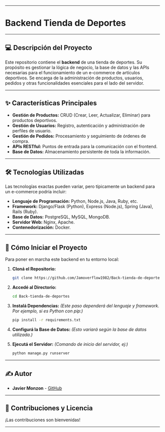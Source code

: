 -----

# Backend Tienda de Deportes

-----

## 💻 Descripción del Proyecto

Este repositorio contiene el **backend** de una tienda de deportes. Su propósito es gestionar la lógica de negocio, la base de datos y las APIs necesarias para el funcionamiento de un e-commerce de artículos deportivos. Se encarga de la administración de productos, usuarios, pedidos y otras funcionalidades esenciales para el lado del servidor.

-----

## ✨ Características Principales

  * **Gestión de Productos:** CRUD (Crear, Leer, Actualizar, Eliminar) para productos deportivos.
  * **Gestión de Usuarios:** Registro, autenticación y administración de perfiles de usuario.
  * **Gestión de Pedidos:** Procesamiento y seguimiento de órdenes de compra.
  * **APIs RESTful:** Puntos de entrada para la comunicación con el frontend.
  * **Base de Datos:** Almacenamiento persistente de toda la información.

-----

## 🛠️ Tecnologías Utilizadas

Las tecnologías exactas pueden variar, pero típicamente un backend para un e-commerce podría incluir:

  * **Lenguaje de Programación:** Python, Node.js, Java, Ruby, etc.
  * **Framework:** Django/Flask (Python), Express (Node.js), Spring (Java), Rails (Ruby).
  * **Base de Datos:** PostgreSQL, MySQL, MongoDB.
  * **Servidor Web:** Nginx, Apache.
  * **Contenedorización:** Docker.

-----

## 🚀 Cómo Iniciar el Proyecto

Para poner en marcha este backend en tu entorno local:

1.  **Cloná el Repositorio:**

    ```bash
    git clone https://github.com/Jamoverflow1982/Back-tienda-de-deportes.git
    ```

2.  **Accedé al Directorio:**

    ```bash
    cd Back-tienda-de-deportes
    ```

3.  **Instalá Dependencias:**
    *(Este paso dependerá del lenguaje y framework. Por ejemplo, si es Python con pip:)*

    ```bash
    pip install -r requirements.txt
    ```

4.  **Configurá la Base de Datos:**
    *(Esto variará según la base de datos utilizada.)*

5.  **Ejecutá el Servidor:**
    *(Comando de inicio del servidor, ej:)*

    ```bash
    python manage.py runserver
    ```

-----

## ✍️ Autor

  * **Javier Monzon** - [GitHub](https://github.com/Jamoverflow1982)

-----

## 🤝 Contribuciones y Licencia

¡Las contribuciones son bienvenidas\!

-----
